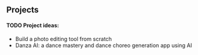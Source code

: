 ## Projects

#### TODO Project ideas:
* Build a photo editing tool from scratch
* Danza AI: a dance mastery and dance choreo generation app using AI